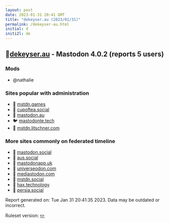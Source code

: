 ```yaml
---
layout: post
date: 2023-01-31 20:41 GMT
title: "dekeyser.au (2023/01/31)"
permalink: /dekeyser-au.html
initial: d
initi2l: de
---
```


## 🐘[dekeyser.au](https://dekeyser.au) - Mastodon 4.0.2 (reports 5 users)

### Mods
 * @nathalie

### Sites popular with administration

* 🐘 [mstdn.games](/mstdn-games.html)
* 🐘 [cupoftea.social](/cupoftea-social.html)
* 🐘 [mastodon.au](/mastodon-au.html)
* 🐦 [mastodonte.tech](/mastodonte-tech.html)
* 🐘 [mstdn.litschner.com](/mstdn-litschner-com.html)

### More sites commonly on federated timeline

* 🧸 [mastodon.social](/mastodon-social.html)
* 🐘 [aus.social](/aus-social.html)
* 🐘 [mastodonapp.uk](/mastodonapp-uk.html)
* 🐘 [universeodon.com](/universeodon-com.html)
* 🐘 [mediastodon.com](/mediastodon-com.html)
* 🐘 [mstdn.social](/mstdn-social.html)
* 🐘 [hax.technology](/hax-technology.html)
* 🐘 [persia.social](/persia-social.html)

Report generated on: Tue Jan 31 20:41:35 2023. Data may be outdated or incorrect.

Ruleset version: [✏️](/version-pencil)
